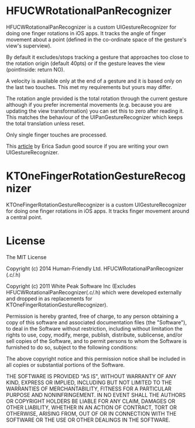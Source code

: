 HFUCWRotationalPanRecognizer
============================

HFUCWRotationalPanRecognizer is a custom UIGestureRecognizer for doing one finger rotations in iOS apps. It tracks the angle of finger movement about a point (defined in the co-ordinate space of the gesture's view's superview). 

By default it excludes/stops tracking a gesture that approaches too close to the rotation origin (default 40pts) or if the gesture leaves the view (pointInside: return NO). 

A velocity is available only at the end of a gesture and it is based only on the last two touches. This met my requirements but yours may differ.  

The rotation angle provided is the total rotation through the current gesture although if you prefer incremental movements (e.g. because you are updating the view transformation) you can set this to zero after reading it. This matches the behaviour of the UIPanGestureRecognizer which keeps the total translation unless reset.

Only single finger touches are processed.

This [article](https://www.informit.com/articles/article.aspx?p=1998968&seqNum=12) by Erica Sadun good source if you are writing your own UIGestureRecognizer.


KTOneFingerRotationGestureRecognizer
====================================

KTOneFingerRotationGestureRecognizer is a custom UIGestureRecognizer for doing one finger rotations in iOS apps. It tracks finger movement around a central point.


License
=======

The MIT License

Copyright (c) 2014 Human-Friendly Ltd. HFUCWRotationalPanRecognizer (.c/.h)

Copyright (c) 2011 White Peak Software Inc (Excludes 
HFUCWRotationalPanRecognizer(.c/.h) which were developed externally and dropped
in as replacements for KTOneFingerRotationGestureRecognizer).

Permission is hereby granted, free of charge, to any person obtaining a copy
of this software and associated documentation files (the "Software"), to deal
in the Software without restriction, including without limitation the rights
to use, copy, modify, merge, publish, distribute, sublicense, and/or sell
copies of the Software, and to permit persons to whom the Software is
furnished to do so, subject to the following conditions:

The above copyright notice and this permission notice shall be included in
all copies or substantial portions of the Software.

THE SOFTWARE IS PROVIDED "AS IS", WITHOUT WARRANTY OF ANY KIND, EXPRESS OR
IMPLIED, INCLUDING BUT NOT LIMITED TO THE WARRANTIES OF MERCHANTABILITY,
FITNESS FOR A PARTICULAR PURPOSE AND NONINFRINGEMENT. IN NO EVENT SHALL THE
AUTHORS OR COPYRIGHT HOLDERS BE LIABLE FOR ANY CLAIM, DAMAGES OR OTHER
LIABILITY, WHETHER IN AN ACTION OF CONTRACT, TORT OR OTHERWISE, ARISING FROM,
OUT OF OR IN CONNECTION WITH THE SOFTWARE OR THE USE OR OTHER DEALINGS IN
THE SOFTWARE.